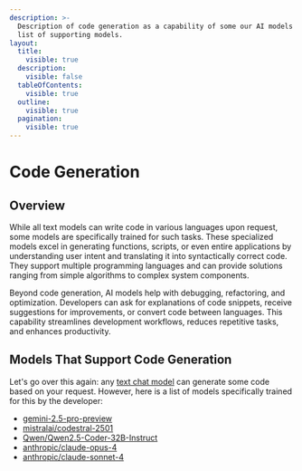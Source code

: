 ```yaml
---
description: >-
  Description of code generation as a capability of some our AI models and a
  list of supporting models.
layout:
  title:
    visible: true
  description:
    visible: false
  tableOfContents:
    visible: true
  outline:
    visible: true
  pagination:
    visible: true
---
```


# Code Generation

## Overview

While all text models can write code in various languages upon request, some models are specifically trained for such tasks. These specialized models excel in generating functions, scripts, or even entire applications by understanding user intent and translating it into syntactically correct code. They support multiple programming languages and can provide solutions ranging from simple algorithms to complex system components.

Beyond code generation, AI models help with debugging, refactoring, and optimization. Developers can ask for explanations of code snippets, receive suggestions for improvements, or convert code between languages. This capability streamlines development workflows, reduces repetitive tasks, and enhances productivity.

## Models That Support Code Generation

Let's go over this again: any [text chat model](../api-references/model-database.md#text-models-llm) can generate some code based on your request. However, here is a list of models specifically trained for this by the developer:

* [gemini-2.5-pro-preview](../api-references/text-models-llm/google/gemini-2.5-pro-preview.md)
* [mistralai/codestral-2501](../api-references/text-models-llm/Mistral-AI/codestral-2501.md)
* [Qwen/Qwen2.5-Coder-32B-Instruct](../api-references/text-models-llm/Alibaba-Cloud/Qwen2.5-Coder-32B-Instruct.md)
* [anthropic/claude-opus-4](../api-references/text-models-llm/anthropic/claude-4-opus.md)
* [anthropic/claude-sonnet-4](../api-references/text-models-llm/anthropic/claude-4-sonnet.md)
